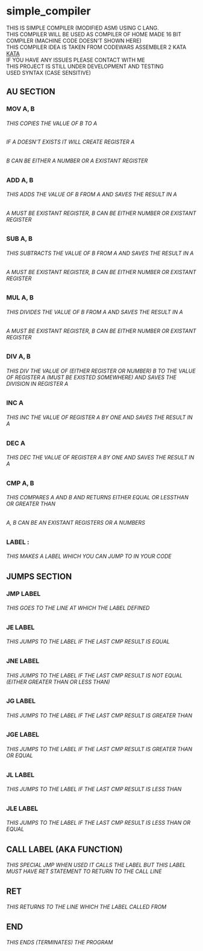 # simple_compiler
THIS IS SIMPLE COMPILER (MODIFIED ASM) USING C LANG.<br />
THIS COMPILER WILL BE USED AS COMPILER OF HOME MADE 16 BIT COMPILER (MACHINE CODE DOESN'T SHOWN HERE) <br />
THIS COMPILER IDEA IS TAKEN FROM CODEWARS ASSEMBLER 2 KATA <a href="https://www.codewars.com/kata/assembler-interpreter-part-ii"> KATA </a><br />
IF YOU HAVE ANY ISSUES PLEASE CONTACT WITH ME <br />
THIS PROJECT IS STILL UNDER DEVELOPMENT AND TESTING <br />
USED SYNTAX (CASE SENSITIVE)<br />
## AU SECTION
### MOV A, B
###### THIS COPIES THE VALUE OF B TO A
###### IF A DOESN'T EXISTS IT WILL CREATE REGISTER A
###### B CAN BE EITHER A NUMBER OR A EXISTANT REGISTER
### ADD A, B
###### THIS ADDS THE VALUE OF B FROM A AND SAVES THE RESULT IN A
###### A MUST BE EXISTANT REGISTER, B CAN BE EITHER NUMBER OR EXISTANT REGISTER
### SUB A, B
###### THIS SUBTRACTS THE VALUE OF B FROM A AND SAVES THE RESULT IN A
###### A MUST BE EXISTANT REGISTER, B CAN BE EITHER NUMBER OR EXISTANT REGISTER
### MUL A, B
###### THIS DIVIDES THE VALUE OF B FROM A AND SAVES THE RESULT IN A
###### A MUST BE EXISTANT REGISTER, B CAN BE EITHER NUMBER OR EXISTANT REGISTER
### DIV A, B
###### THIS DIV THE VALUE OF (EITHER REGISTER OR NUMBER) B TO THE VALUE OF REGISTER A (MUST BE EXISTED SOMEWHERE) AND SAVES THE DIVISION IN REGISTER A <br />
### INC A
###### THIS INC THE VALUE OF REGISTER A BY ONE AND SAVES THE RESULT IN A
### DEC A
###### THIS DEC THE VALUE OF REGISTER A BY ONE AND SAVES THE RESULT IN A
### CMP A, B
###### THIS COMPARES A AND B AND RETURNS EITHER EQUAL OR LESSTHAN OR GREATER THAN
###### A, B CAN BE AN EXISTANT REGISTERS OR A NUMBERS
### LABEL :
###### THIS MAKES A LABEL WHICH YOU CAN JUMP TO IN YOUR CODE
## JUMPS SECTION
### JMP LABEL
###### THIS GOES TO THE LINE AT WHICH THE LABEL DEFINED
### JE LABEL
###### THIS JUMPS TO THE LABEL IF THE LAST CMP RESULT IS EQUAL
### JNE LABEL
###### THIS JUMPS TO THE LABEL IF THE LAST CMP RESULT IS NOT EQUAL (EITHER GREATER THAN OR LESS THAN)
### JG LABEL
###### THIS JUMPS TO THE LABEL IF THE LAST CMP RESULT IS GREATER THAN
### JGE LABEL
###### THIS JUMPS TO THE LABEL IF THE LAST CMP RESULT IS GREATER THAN OR EQUAL
### JL LABEL
###### THIS JUMPS TO THE LABEL IF THE LAST CMP RESULT IS LESS THAN
### JLE LABEL
###### THIS JUMPS TO THE LABEL IF THE LAST CMP RESULT IS LESS THAN OR EQUAL
## CALL LABEL (AKA FUNCTION)
###### THIS SPECIAL JMP WHEN USED IT CALLS THE LABEL BUT THIS LABEL MUST HAVE RET STATEMENT TO RETURN TO THE CALL LINE
## RET
###### THIS RETURNS TO THE LINE WHICH THE LABEL CALLED FROM
## END
###### THIS ENDS (TERMINATES) THE PROGRAM
